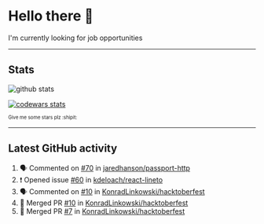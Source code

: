 # Hello there 👋
I'm currently looking for job opportunities

---

## Stats
![github stats][github stats]

[![codewars stats][codewars stats]][codewars url]

<sub><sub>Give me some stars plz :shipit:</sub></sub>

---

## Latest GitHub activity
<!--START_SECTION:activity-->
1. 🗣 Commented on [#70](https://github.com/jaredhanson/passport-http/issues/70) in [jaredhanson/passport-http](https://github.com/jaredhanson/passport-http)
2. ❗️ Opened issue [#60](https://github.com/kdeloach/react-lineto/issues/60) in [kdeloach/react-lineto](https://github.com/kdeloach/react-lineto)
3. 🗣 Commented on [#10](https://github.com/KonradLinkowski/hacktoberfest/issues/10) in [KonradLinkowski/hacktoberfest](https://github.com/KonradLinkowski/hacktoberfest)
4. 🎉 Merged PR [#10](https://github.com/KonradLinkowski/hacktoberfest/pull/10) in [KonradLinkowski/hacktoberfest](https://github.com/KonradLinkowski/hacktoberfest)
5. 🎉 Merged PR [#7](https://github.com/KonradLinkowski/hacktoberfest/pull/7) in [KonradLinkowski/hacktoberfest](https://github.com/KonradLinkowski/hacktoberfest)
<!--END_SECTION:activity-->

[github stats]: https://github-readme-stats.vercel.app/api?username=KonradLinkowski&hide_title=true&show_icons=true&include_all_commits=true&count_private=true&disable_animations=true&theme=dark&hide_rank=true
[codewars stats]: https://codewars.com/users/KonradLinkowski/badges/large
[codewars url]: https://codewars.com/users/KonradLinkowski
